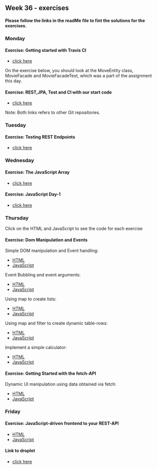## Week 36 - exercises 

#### Please follow the links in the readMe file to fint the solutions for the exercises.

### Monday

#### Exercise: Getting started with Travis CI 

* [click here](https://github.com/amandajuhl95/travisGettingStarted)

On the exercise below, you should look at the MoveEntity class, MovieFacade and MovieFacadeTest, which was a part of the assignment this day.

#### Exercise: REST,JPA, Test and CI with our start code 

* [click here](https://github.com/amandajuhl95/week3monday)

Note: Both links refers to other Git repositories. 

### Tuesday

#### Exercise: Testing REST Endpoints
* [click here](https://github.com/amandajuhl95/week3monday/blob/master/src/test/java/rest/MovieResourceTest.java)

### Wednesday

#### Exercise: The JavaScript Array 

* [click here](https://github.com/amandajuhl95/week36/blob/master/week3wednesday/src/exercise1.js)

#### Exercise: JavaScript Day-1 

* [click here](https://github.com/amandajuhl95/week36/blob/master/week3wednesday/src/exercise2.js)

### Thursday 

Click on the HTML and JavaScript to see the code for each exercise

#### Exercise: Dom Manipulation and Events 

Simple DOM manipulation and Event handling:

* [HTML](https://github.com/amandajuhl95/week36/blob/master/week3thursday/src/main/webapp/simpledom.html)
* [JavaScript](https://github.com/amandajuhl95/week36/blob/master/week3thursday/src/main/webapp/simpledomjs.js)

Event Bubbling and event arguments:

* [HTML](https://github.com/amandajuhl95/week36/blob/master/week3thursday/src/main/webapp/eventbubbling.html)
* [JavaScript](https://github.com/amandajuhl95/week36/blob/master/week3thursday/src/main/webapp/eventbubblingjs.js)

Using map to create lists:

* [HTML](https://github.com/amandajuhl95/week36/blob/master/week3thursday/src/main/webapp/map.html)
* [JavaScript](https://github.com/amandajuhl95/week36/blob/master/week3thursday/src/main/webapp/mapjs.js)

Using map and filter to create dynamic table-rows:

* [HTML](https://github.com/amandajuhl95/week36/blob/master/week3thursday/src/main/webapp/filter.html)
* [JavaScript](https://github.com/amandajuhl95/week36/blob/master/week3thursday/src/main/webapp/filterjs.js)

Implement a simple calculator:

* [HTML](https://github.com/amandajuhl95/week36/blob/master/week3thursday/src/main/webapp/calculator.html)
* [JavaScript](https://github.com/amandajuhl95/week36/blob/master/week3thursday/src/main/webapp/calculatorjs.js)

#### Exercise: Getting Started with the fetch-API

Dynamic UI manipulation using data obtained via fetch:

* [HTML](https://github.com/amandajuhl95/week36/blob/master/week3thursday/src/main/webapp/fetch.html)
* [JavaScript](https://github.com/amandajuhl95/week36/blob/master/week3thursday/src/main/webapp/fetchjs.js)


### Friday

#### Exercise: JavaScript-driven frontend to your REST-API

* [HTML](https://github.com/amandajuhl95/week3monday/blob/master/src/main/webapp/index.html)
* [JavaScript](https://github.com/amandajuhl95/week3monday/blob/master/src/main/webapp/movieJS.js)

#### Link to droplet

* [click here](https://ajuhlhansen.dk/week3monday/)


